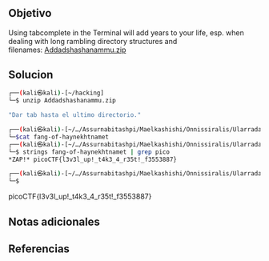 # 


## Objetivo
Using tabcomplete in the Terminal will add years to your life, esp. when dealing with long rambling directory structures and filenames: [Addadshashanammu.zip](https://mercury.picoctf.net/static/e38f6a5b69b45d21e33cf7281d8c2531/Addadshashanammu.zip)

## Solucion
```bash
┌──(kali㉿kali)-[~/hacking]
└─$ unzip Addadshashanammu.zip

"Dar tab hasta el ultimo directorio."

┌──(kali㉿kali)-[~/…/Assurnabitashpi/Maelkashishi/Onnissiralis/Ularradallaku]
└─$cat fang-of-haynekhtnamet                                                     GCC: (Ubuntu 7.5.0-3ubuntu1~18.04) 7.5.0                                      8 T                    t                                                         8                                    #             T      T           1             t      t      $                              D   o             N                                                   V             `      `                                    ^   o                                  k   o                                               z                     B                                                                                                                                                    0      0                       ...        
┌──(kali㉿kali)-[~/…/Assurnabitashpi/Maelkashishi/Onnissiralis/Ularradallaku]
└─$ strings fang-of-haynekhtnamet | grep pico
*ZAP!* picoCTF{l3v3l_up!_t4k3_4_r35t!_f3553887}

┌──(kali㉿kali)-[~/…/Assurnabitashpi/Maelkashishi/Onnissiralis/Ularradallaku]
└─$ 

```
picoCTF{l3v3l_up!_t4k3_4_r35t!_f3553887}
## Notas adicionales

## Referencias
